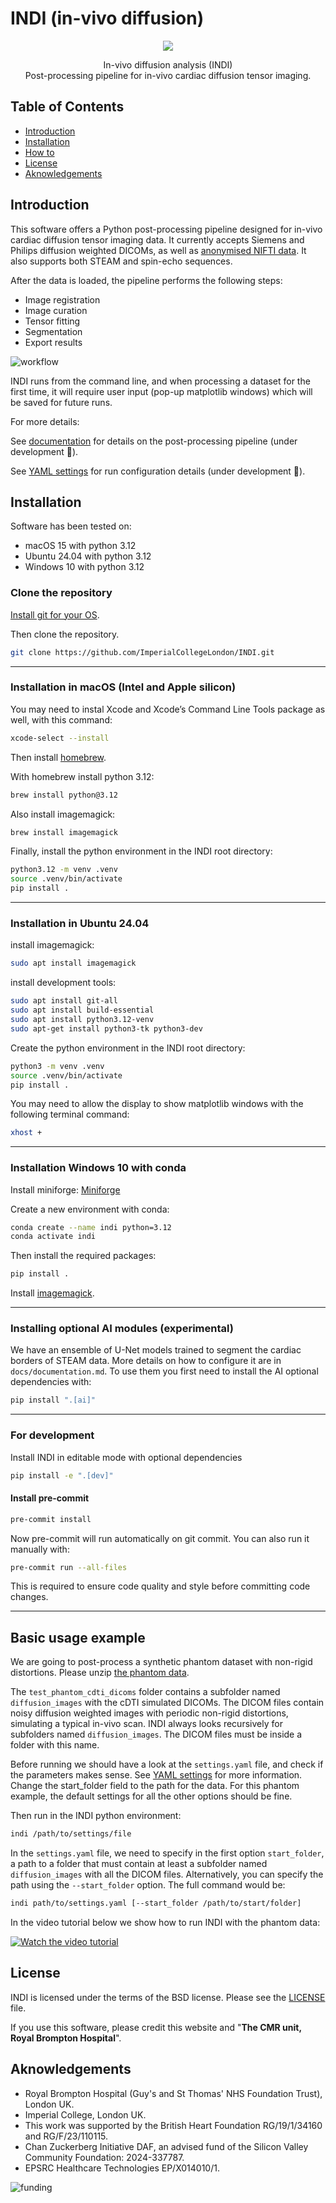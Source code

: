 # INDI (in-vivo diffusion)

<p align="center">
<img src="assets/logo/indi_logo.png">
</p>

<p align="center">
In-vivo diffusion analysis (INDI)<br>
Post-processing pipeline for in-vivo cardiac diffusion tensor imaging.
</p>

## Table of Contents

- [Introduction](#introduction)
- [Installation](#installation)
- [How to](#how-to)
- [License](#license)
- [Aknowledgements](#aknowledgements)

## Introduction

This software offers a Python post-processing pipeline designed for in-vivo cardiac diffusion tensor imaging data.
It currently accepts Siemens and Philips diffusion weighted DICOMs, as well as [anonymised NIFTI data](https://github.com/ImperialCollegeLondon/cdti_data_export).
It also supports both STEAM and spin-echo sequences.

After the data is loaded, the pipeline performs the following steps:

- Image registration
- Image curation
- Tensor fitting
- Segmentation
- Export results

![workflow](docs/assets/images/summary_figure.png)

INDI runs from the command line, and when processing a dataset for the first time, it will require user input (pop-up matplotlib windows) which will be saved for future runs.

For more details:

See [documentation](docs/documentation.md) for details on the post-processing pipeline (under development 🚧).

See [YAML settings](docs/YAML_settings.md) for run configuration details (under development 🚧).

## Installation

Software has been tested on:

- macOS 15 with python 3.12
- Ubuntu 24.04 with python 3.12
- Windows 10 with python 3.12

### Clone the repository

[Install git for your OS](https://git-scm.com/book/en/v2/Getting-Started-Installing-Git).

Then clone the repository.

```bash
git clone https://github.com/ImperialCollegeLondon/INDI.git
```

---

### Installation in macOS (Intel and Apple silicon)

You may need to instal Xcode and Xcode’s Command Line Tools package as well, with this command:

```bash
xcode-select --install
```

Then install [homebrew](https://brew.sh/).

With homebrew install python 3.12:

```bash
brew install python@3.12
```

Also install imagemagick:

```bash
brew install imagemagick
```

Finally, install the python environment in the INDI root directory:

```bash
python3.12 -m venv .venv
source .venv/bin/activate
pip install .
```

---

### Installation in Ubuntu 24.04

install imagemagick:

```bash
sudo apt install imagemagick
```

install development tools:

```bash
sudo apt install git-all
sudo apt install build-essential
sudo apt install python3.12-venv
sudo apt-get install python3-tk python3-dev
```

Create the python environment in the INDI root directory:

```bash
python3 -m venv .venv
source .venv/bin/activate
pip install .
```

You may need to allow the display to show matplotlib windows with the following terminal command:

```bash
xhost +
```

---

### Installation Windows 10 with conda

Install miniforge:
[Miniforge](https://github.com/conda-forge/miniforge)

Create a new environment with conda:

```bash
conda create --name indi python=3.12
conda activate indi
```

Then install the required packages:

```bash
pip install .
```

Install [imagemagick](https://imagemagick.org/).

---

### Installing optional AI modules (experimental)

We have an ensemble of U-Net models trained to segment the cardiac borders of STEAM data. More details on how to configure it are in `docs/documentation.md`.
To use them you first need to install the AI optional dependencies with:

```bash
pip install ".[ai]"
```

---

### For development

Install INDI in editable mode with optional dependencies

```bash
pip install -e ".[dev]"
```

#### Install pre-commit

```bash
pre-commit install
```

Now pre-commit will run automatically on git commit. You can also run it manually with:

```bash
pre-commit run --all-files
```

This is required to ensure code quality and style before committing code changes.

<!-- #### Update and pin requirements

Some packages are pinned to specific versions in the `requirements.in` file. If you want to update the packages, you can do so with the following command (change the requirements file name according to the OS):

```bash
pip-compile --output-file=requirements_mac.txt
pip-sync requirements_mac.txt
``` -->

---

## Basic usage example

We are going to post-process a synthetic phantom dataset with non-rigid distortions. Please unzip [the phantom data](docs/test_phantom_cdti_dicoms.zip).

The `test_phantom_cdti_dicoms` folder contains a subfolder named `diffusion_images` with the cDTI simulated DICOMs. The DICOM files contain noisy diffusion weighted images with periodic non-rigid distortions, simulating a typical in-vivo scan. INDI always looks recursively for subfolders named `diffusion_images`. The DICOM files must be inside a folder with this name.

Before running we should have a look at the `settings.yaml` file, and check if the parameters makes sense. See [YAML settings](docs/YAML_settings.md) for more information. Change the start_folder field to the path for the data. For this phantom example, the default settings for all the other options should be fine.

Then run in the INDI python environment:

```bash
indi /path/to/settings/file
```

In the `settings.yaml` file, we need to specify in the first option `start_folder`, a path to a folder that must contain at least a subfolder named `diffusion_images` with all the
DICOM files. Alternatively, you can specify the path using the `--start_folder` option. The full command would be:

```bash
indi path/to/settings.yaml [--start_folder /path/to/start/folder]
```

In the video tutorial below we show how to run INDI with the phantom data:

[![Watch the video tutorial](docs/assets/images/indi_tutorial_movie_screenshot.png)](https://1drv.ms/v/s!Ah-7Qw9tn52siW8SQZYX0RjRPdKG?e=Pwq85B)

## License

INDI is licensed under the terms of the BSD license. Please see the [LICENSE](LICENSE) file.

If you use this software, please credit this website and "**The CMR unit,
Royal Brompton Hospital**".

## Aknowledgements

- Royal Brompton Hospital (Guy's and St Thomas' NHS Foundation Trust), London UK.
- Imperial College, London UK.
- This work was supported by the British Heart Foundation RG/19/1/34160 and RG/F/23/110115.
- Chan Zuckerberg Initiative DAF, an advised fund of the Silicon Valley Community Foundation: 2024-337787.
- EPSRC Healthcare Technologies EP/X014010/1.

![funding](docs/assets/images/grant_logos.png)
